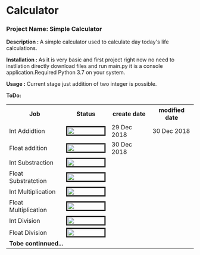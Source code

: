# Calculator
<h3>Project Name: Simple Calculator</h3>

<b>Description : </b>
  A simple calculator used to calculate day today's life calculations.
  
<b>Installation : </b>
  As it is very basic and first project right now no need to instllation directly download files and run main.py it is a console application.Required Python 3.7 on your system.
  
<b>Usage :</b>
 Current stage just addition of two integer is possible.

 <b>ToDo: </b>
 
<table class="tg">
  <tr>
    <th>Job</th>
    <th>Status</th>
    <th>create date</th>
    <th>modified date</th>
  </tr>
  <tr>
    <td>Int Addidtion</td>
    <td><img src="http://progressed.io/bar/100" alt="" border=3 height=20 width=100></img></td>
    <td>29 Dec 2018</td>
    <td>30 Dec 2018</td>
  </tr>
  <tr>
    <td>Float addition</td>
    <td><img src="http://progressed.io/bar/100" alt="" border=3 height=20 width=100></img></td>
    <td>30 Dec 2018</td>
    <td></td>
  </tr>
  <tr>
    <td>Int Substraction</td>
    <td><img src="http://progressed.io/bar/100" alt="" border=3 height=20 width=100></img></td>
    <td></td>
    <td></td>
  </tr>
  <tr>
    <td>Float Substratction</td>
    <td><img src="http://progressed.io/bar/100" alt="" border=3 height=20 width=100></img></td>
    <td></td>
    <td></td>
  </tr>
  <tr>
    <td>Int Multiplication</td>
    <td><img src="http://progressed.io/bar/0" alt="" border=3 height=20 width=100></img></td>
    <td></td>
    <td></td>
  </tr>
  <tr>
    <td>Float Multiplication</td>
    <td><img src="http://progressed.io/bar/0" alt="" border=3 height=20 width=100></img></td>
    <td></td>
    <td></td>
  </tr>
  <tr>
    <td>Int Division</td>
    <td><img src="http://progressed.io/bar/0" alt="" border=3 height=20 width=100></img></td>
    <td></td>
    <td></td>
  </tr>
  <tr>
    <td>Float Division</td>
    <td><img src="http://progressed.io/bar/0" alt="" border=3 height=20 width=100></img></td>
    <td></td>
    <td></td>
  </tr>
  <tr>
    <td colspan=4><b>Tobe continnued...</b></td>
    
  </tr>
</table>